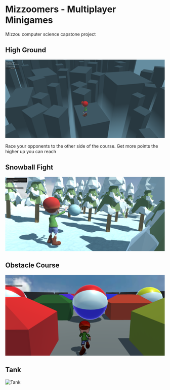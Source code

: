 # Mizzoomers - Multiplayer Minigames
Mizzou computer science capstone project

## High Ground
![High Ground](Screenshots/HighGround.PNG)

Race your opponents to the other side of the course. Get more points the higher up you can reach

## Snowball Fight
![Snowball Fight](Screenshots/Snow.PNG)

## Obstacle Course
![Obstacle Course](Screenshots/Obstacle.PNG)

## Tank
![Tank](Screenshots/Tank.PNG)